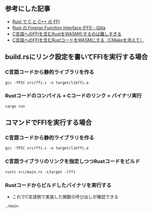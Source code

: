 ## 参考にした記事
- [Rust で C と C++ の FFI](https://blog.ojisan.io/rust-ffi-cpp-wakaran/)
- [Rust の Foreign Function Interface (FFI) - Qiita](https://qiita.com/termoshtt/items/0fa9959f9eb64b0907e2)
- [C言語へのFFIを含むRustをWASM化するのは難しすぎる](https://zenn.dev/newgyu/articles/4240df5d2a7d55)
- [C言語へのFFIを含むRustコードをWASMにする（CMakeを添えて）](https://zenn.dev/newgyu/articles/8bff73505c7b35)


## build.rsにリンク設定を書いてFFIを実行する場合
### C言語コードから静的ライブラリを作る
```
gcc -fPIC src/ffi.c -o target/libffi.a
```

### Rustコードのコンパイル + Cコードのリンク + バイナリ実行
```
cargo run
```

## コマンドでFFIを実行する場合
### C言語コードから静的ライブラリを作る
```
gcc -fPIC src/ffi.c -o target/libffi.a
```

### C言語ライブラリのリンクを指定しつつRustコードをビルド

```
rustc src/main.rs -Ltarget -lffi
```

### Rustコードからビルドしたバイナリを実行する
- これでC言語側で実装した関数の呼び出しが確認できる

```
./main
```